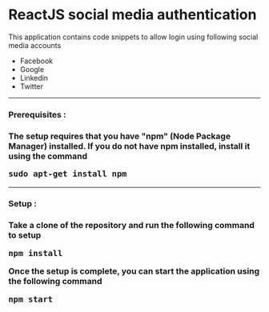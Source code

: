 # ReactJS social media authentication

<p>This application contains code snippets to allow login using following social media accounts</p>
<ul>
	<li>Facebook</li>
	<li>Google</li>
	<li>Linkedin</li>
	<li>Twitter</li>
</ul>
<hr />
<h3>Prerequisites :<h3>
<p>
The setup requires that you have "npm" (Node Package Manager) installed. If you do not have npm installed, install it using the command
<pre>sudo apt-get install npm</pre>
</p>
<hr />
<h3>Setup :<h3>
<p>
Take a clone of the repository and run the following command to setup
<pre>npm install</pre>
Once the setup is complete, you can start the application using the following command
<pre>npm start</pre>
</p>
